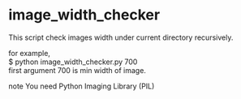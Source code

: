 # image_width_checker
This script check images width under current directory recursively.

for example, <br>
$ python image_width_checker.py 700<br>
first argument 700 is min width of image.

note You need Python Imaging Library (PIL)
